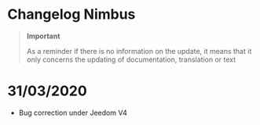 # Changelog Nimbus

>**Important**
>
>As a reminder if there is no information on the update, it means that it only concerns the updating of documentation, translation or text

# 31/03/2020

- Bug correction under Jeedom V4
